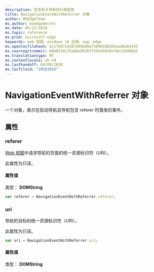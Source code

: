 ```yaml
---
description: 包含有关导航的引用信息
title: NavigationEventWithReferrer 对象
author: MSEdgeTeam
ms.author: msedgedevrel
ms.date: 05/22/2018
ms.topic: reference
ms.prod: microsoft-edge
keywords: web 视图、windows 10 应用、uwp、edge
ms.openlocfilehash: b11f60724387d996d0a730965602b5ead6a84145
ms.sourcegitcommit: 6860234c25a8be863b7f29a54838e78e120dbb62
ms.translationtype: MT
ms.contentlocale: zh-CN
ms.lasthandoff: 04/09/2020
ms.locfileid: "10563026"
---
```

# NavigationEventWithReferrer 对象

一个对象，表示在启动导航且导航包含 referer 时激发的事件。

## 属性

### referer

[Web 视图](../webview.md)中请求导航的页面的统一资源标识符（URI）。

此属性为只读。

#### 属性值
类型： **DOMString**


```js
var referer = NavigationEventWithReferrer.referer;
```

### uri

导航的目标的统一资源标识符（URI）。

此属性为只读。

```js
var uri = NavigationEventWithReferrer.uri;
```

#### 属性值
类型： **DOMString**
